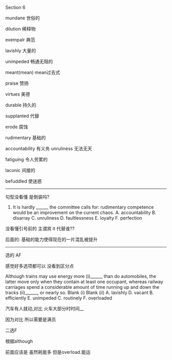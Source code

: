 Section 6

mundane	世俗的

dilution	稀释物

exempalr	典范

lavishly	大量的

unimpeded	畅通无阻的

meant(mean)	mean过去式

praise	赞扬

virtues	美德

durable	持久的

supplanted	代替

erode	腐蚀

rudimentary	基础的

accountability	有义务
unruliness	无法无天

fatiguing 	令人劳累的

laconic	间接的

befuddled	使迷惑



----

句型没看懂 是倒装吗?

1. It is hardly ______ the committee calls for: rudimentary competence would be an improvement on the current chaos.
    A. accountability
    B. disarray
    C. unruliness
    D. faultlessness
    E. loyalty
    F. perfection
  
  没看懂引号前的 主谓宾 it 代替谁??
  
  后面的: 基础的能力使得现在的一片混乱被提升

----

选的 AF

感觉好多选项都可以  没看到区分点

Although trains may use energy more (i)______ than do automobiles, the latter move only when they contain at least one occupant, whereas railway carriages spend a considerable amount of time running up and down the tracks (ii)______, or nearly so.
Blank (i) Blank (ii)
A. lavishly D. vacant
B. efficiently E. unimpeded
C. routinely F. overloaded



汽车有人就动,对比 火车大部分时时间__

因为对比 所以需要是满员

二选F

根据although

前面应该是 虽然耗能多 但是overload.能运